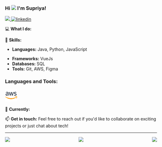 <!--## Badges-->
 <!-- [![@flick_23's Holopin board](https://holopin.me/flick_23)](https://holopin.io/@flick_23)-->

<!--<a href="mailto:pashinesupriya@gmail.com" target="_blank">
<img src="https://img.shields.io/badge/Gmail-D14836?style=for-the-badge&logo=gmail&logoColor=white" />
<a href="https://www.linkedin.com/in/supriyapas284/" target="_blank">
<img src=https://img.shields.io/badge/linkedin-%231E77B5.svg?&style=for-the-badge&logo=linkedin&logoColor=white alt=linkedin style=“margin-bottom: 5px;” />
</a>-->
<!--<a href="https://twitter.com/flick__23" target="_blank">
<img src=https://img.shields.io/badge/twitter-%2300acee.svg?&style=for-the-badge&logo=twitter&logoColor=white alt=twitter style=“margin-bottom: 5px;” />-->

### Hi <img src="https://raw.githubusercontent.com/iampavangandhi/iampavangandhi/master/gifs/Hi.gif" width="25px">  I'm Supriya!

<a href="mailto:pashinesupriya@gmail.com" target="_blank">
<img src="https://img.shields.io/badge/Gmail-D14836?style=for-the-badge&logo=gmail&logoColor=white" />
<a href="https://www.linkedin.com/in/supriyapas284/" target="_blank">
<img src=https://img.shields.io/badge/linkedin-%231E77B5.svg?&style=for-the-badge&logo=linkedin&logoColor=white alt=linkedin style=“margin-bottom: 5px;” />
</a>

<!--I'm a passionate software engineer with a knack for solving complex problems and building robust, scalable systems. With a strong background in full-stack development, I thrive on turning innovative ideas into impactful solutions. My journey in tech has led me to work with cutting-edge technologies, from cloud infrastructure and distributed systems to Generative AI.-->

💻 **What I do:**
<!-- - **Full-Stack Development:** Crafting seamless user experiences with a solid understanding of both frontend and backend technologies.
- **Cloud Infrastructure:** Designing and managing scalable solutions in the cloud, with a focus on reliability and performance.
- **Generative AI:** Exploring the frontiers of AI to create intelligent systems that drive value and innovation.-->

🔧 **Skills:**
- **Languages:** Java, Python, JavaScript
<!-- **Technologies:** AWS, Figma-->
- **Frameworks:** VueJs
- **Databases:** SQL
- **Tools:** Git, AWS, Figma

<h3 align="left">Languages and Tools:</h3>
<p align="left"> <a href="https://aws.amazon.com" target="_blank" rel="noreferrer"> <img src="https://raw.githubusercontent.com/devicons/devicon/master/icons/amazonwebservices/amazonwebservices-original-wordmark.svg" alt="aws" width="40" height="40"/> </a>
</p>

🚀 **Currently:** 
<!--I'm working as a Software Engineer at Palo Alto Networks, and I'm always on the lookout for new challenges that push the boundaries of what's possible in tech.-->

📫 **Get in touch:** 
Feel free to reach out if you'd like to collaborate on exciting projects or just chat about tech!

---



  
 <!-- <img alt="Flick's github stats" src="https://github-readme-stats.vercel.app/api?username=supriya-2004&&show_icons=true&title_color=ffffff&icon_color=bb2acf&text_color=daf7dc&bg_color=151515" >-->
  
  <div style="display: flex; justify-content: space-between; align-items: center;">
  <img src="https://github-readme-stats.vercel.app/api?username=supriya-2004&theme=vue-dark&show_icons=true&hide_border=false&count_private=true" >
<img src="https://github-readme-streak-stats.herokuapp.com/?user=supriya-2004&theme=vue-dark&hide_border=false" >
  <img src="https://github-readme-stats.vercel.app/api/top-langs/?username=supriya-2004&theme=vue-dark&show_icons=true&hide_border=false&layout=compact" >

  </div>

  
